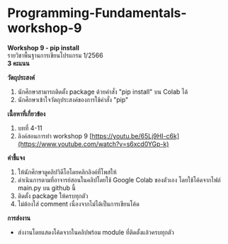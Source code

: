 
# Programming-Fundamentals-workshop-9<br>

**Workshop 9 - pip install**<br>
รายวิชาพื้นฐานการเขียนโปรแกรม 1/2566<br>
**3 คะแนน**<br>

**วัตถุประสงค์**
1. นักศึกษาสามารถติดตั้ง package ด้วยคำสั่ง "pip install" บน Colab ได้
2. นักศึกษาเข้าใจวัตถุประสงค์ของการใช้คำสั่ง "pip"

**เนื้อหาที่เกี่ยวข้อง**
1. บทที่ 4-11
2. ลิงค์สอนการทำ workshop 9 [https://youtu.be/65Lj9HI-c6k](https://www.youtube.com/watch?v=s6xcd0YGp-k)

**คำชี้แจง**
1. ให้นักศึกษาดูคลิปวิดีโอโดยคลิกลิงค์ที่โพสให้
2. ดำเนินการตามที่อาจารย์สอนในคลิปโดยใช้ Google Colab ของตัวเอง โดยใช้โค้ดจากไฟล์ main.py บน github นี้<br>
3. ติดตั้ง package ให้ครบทุกตัว <br>
4. ไม่ต้องใส่ comment เนื่องจากไม่ได้เป็นการเขียนโค้ด

**การส่งงาน** <br>
- ส่งงานโดยแสดงโค้ดจากในคลิปพร้อม module ที่ติดตั้งแล้วครบทุกตัว
